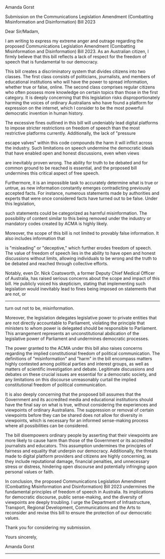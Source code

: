 Amanda Gorst

Submission on the Communications Legislation Amendment (Combatting Misinformation and
Disinformation) Bill 2023

Dear Sir/Madam,

I am writing to express my extreme anger and outrage regarding the proposed Communications Legislation
Amendment (Combatting Misinformation and Disinformation) Bill 2023. As an Australian citizen, I firmly
believe that this bill reflects a lack of respect for the freedom of speech that is fundamental to our
democracy.

This bill creates a discriminatory system that divides citizens into two classes. The first class consists of
politicians, journalists, and members of educational institutions who will have the power to spread
information, whether true or false, online. The second class comprises regular citizens who often possess
more knowledge on certain topics than those in the first category. It is deeply concerning that this
legislation risks disproportionately harming the voices of ordinary Australians who have found a platform
for expression on the internet, which I consider to be the most powerful democratic invention in human
history.

The excessive fines outlined in this bill will undeniably lead digital platforms to impose stricter restrictions
on freedom of speech than the most restrictive platforms currently. Additionally, the lack of "pressure

escape valves" within this code compounds the harm it will inflict across the industry. Such limitations on
speech undermine the democratic ideals that have enabled open and honest discussions, even when views

are inevitably proven wrong. The ability for truth to be debated and for common ground to be reached is
essential, and the proposed bill undermines this critical aspect of free speech.

Furthermore, it is an impossible task to accurately determine what is true or untrue, as new information
constantly emerges contradicting previously accepted facts. For instance, numerous statements made by
authorities and experts that were once considered facts have turned out to be false. Under this legislation,

such statements could be categorized as harmful misinformation. The possibility of content similar to this
being removed under the industry or mandatory codes created by ACMA is highly likely.

Moreover, the scope of this bill is not limited to provably false information. It also includes information that

is "misleading" or "deceptive," which further erodes freedom of speech. The value of freedom of speech lies
in the ability to have open and honest discussions without limits, allowing individuals to be wrong and the
truth to be debated and reached through collective efforts.

Notably, even Dr. Nick Coatsworth, a former Deputy Chief Medical Officer of Australia, has raised serious
concerns about the scope and impact of this bill. He publicly voiced his skepticism, stating that
implementing such legislation would inevitably lead to fines being imposed on statements that are not, or


-----

turn out not to be, misinformation.

Moreover, the legislation delegates legislative power to private entities that are not directly accountable to
Parliament, violating the principle that ministers to whom power is delegated should be responsible to
Parliament. This arrangement represents an unconstitutional abdication of the legislative power of
Parliament and undermines democratic processes.

The power granted to the ACMA under this bill also raises concerns regarding the implied constitutional
freedom of political communication. The definitions of "misinformation" and "harm" in the bill encompass
matters highly contested among political parties and interest groups, as well as matters of scientific
investigation and debate. Legitimate discussions and debates on these crucial issues are essential for a
democratic society, and any limitations on this discourse unreasonably curtail the implied constitutional
freedom of political communication.

It is also deeply concerning that the proposed bill assumes that the Government and its accredited media
and educational institutions should have the final say on what is true, without considering the experiences
and viewpoints of ordinary Australians. The suppression or removal of certain viewpoints before they can be
shared does not allow for diversity in viewpoints, which is necessary for an informed sense-making process
where all possibilities can be considered.

The bill disempowers ordinary people by asserting that their viewpoints are more likely to cause harm than
those of the Government or its accredited journalists and educators. This assumption undermines the
principles of fairness and equality that underpin our democracy. Additionally, the threats made to digital
platform providers and citizens are highly concerning, as they include reputational damage, financial
penalties, and unnecessary stress or distress, hindering open discourse and potentially infringing upon
personal values or faith.

In conclusion, the proposed Communications Legislation Amendment (Combatting Misinformation and
Disinformation) Bill 2023 undermines the fundamental principles of freedom of speech in Australia. Its
implications for democratic discourse, public sense-making, and the diversity of viewpoints are deeply
troubling. I urge the Department of Infrastructure, Transport, Regional Development, Communications and
the Arts to reconsider and revise this bill to ensure the protection of our democratic values.

Thank you for considering my submission.

Yours sincerely,

Amanda Gorst


-----

